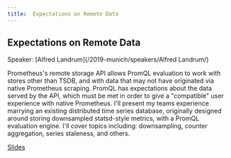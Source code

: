 ```yaml
---
title:  Expectations on Remote Data
---
```


## Expectations on Remote Data

Speaker: [Alfred Landrum](/2019-munich/speakers/Alfred Landrum/)

Prometheus's remote storage API allows PromQL evaluation to work with stores other than TSDB, and with data that may not have originated via native Prometheus scraping. PromQL has expectations about the data served by the API, which must be met in order to give a "compatible" user experience with native Prometheus.  I'll present my teams experience marrying an existing distributed time series database, originally designed around storing downsampled statsd-style metrics, with a PromQL evaluation engine. I'll cover topics including: downsampling, counter aggregation, series staleness, and others. 

[Slides](/2019-munich/slides/expectations-on-remote-data.pdf)
